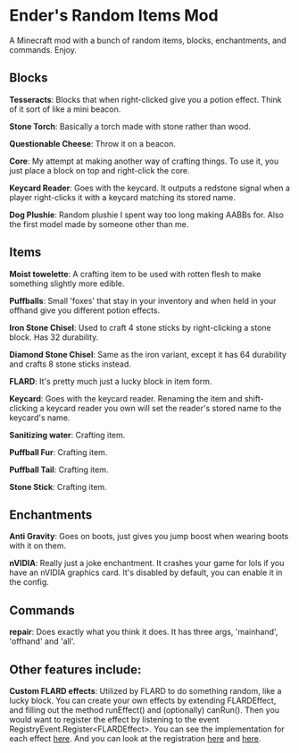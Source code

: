 # Ender's Random Items Mod
A Minecraft mod with a bunch of random items, blocks, enchantments, and commands. Enjoy.

## Blocks

**Tesseracts**: Blocks that when right-clicked give you a potion effect. Think of it sort of like a mini beacon.

**Stone Torch**: Basically a torch made with stone rather than wood.

**Questionable Cheese**: Throw it on a beacon.

**Core**: My attempt at making another way of crafting things. To use it, you just place a block on top and right-click the core.

**Keycard Reader**: Goes with the keycard. It outputs a redstone signal when a player right-clicks it with a keycard matching its stored name.

**Dog Plushie**: Random plushie I spent way too long making AABBs for. Also the first model made by someone other than me.

## Items

**Moist towelette**: A crafting item to be used with rotten flesh to make something slightly more edible.

**Puffballs**: Small 'foxes' that stay in your inventory and when held in your offhand give you different potion effects.

**Iron Stone Chisel**: Used to craft 4 stone sticks by right-clicking a stone block. Has 32 durability.

**Diamond Stone Chisel**: Same as the iron variant, except it has 64 durability and crafts 8 stone sticks instead.

**FLARD**: It's pretty much just a lucky block in item form.

**Keycard**: Goes with the keycard reader. Renaming the item and shift-clicking a keycard reader you own will set the reader's stored name to the keycard's name.

**Sanitizing water**: Crafting item.

**Puffball Fur**: Crafting item.

**Puffball Tail**: Crafting item.

**Stone Stick**: Crafting item.

## Enchantments

**Anti Gravity**: Goes on boots, just gives you jump boost when wearing boots with it on them.

**nVIDIA**: Really just a joke enchantment. It crashes your game for lols if you have an nVIDIA graphics card. It's disabled by default, you can enable it in the config.

## Commands

**repair**: Does exactly what you think it does. It has three args, 'mainhand', 'offhand' and 'all'.

## Other features include:

**Custom FLARD effects**: Utilized by FLARD to do something random, like a lucky block. You can create your own effects by extending FLARDEffect, and filling out the method runEffect() and (optionally) canRun(). Then you would want to register the effect by listening to the event RegistryEvent.Register&lt;FLARDEffect&gt;.
You can see the implementation for each effect [here](../master/src/main/java/net/enderturret/randomitems/flardeffects).
And you can look at the registration [here](../master/src/main/java/net/enderturret/randomitems/RandomItems.java) and [here](../master/src/main/java/net/enderturret/randomitems/init/ModFlardEffects.java).